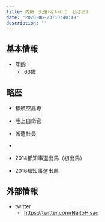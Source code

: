 ```yaml
---
title: 内藤　久遠(ないとう　ひさお)
date: "2020-06-23T10:40:49"
description: ''
---
```


## 基本情報

* 年齢
  * 63歳

## 略歴

* 都航空高専

* 陸上自衛官

* 派遣社員

* 

* 2014都知事選出馬（初出馬）

* 2016都知事選出馬


## 外部情報

* twitter
  * https://twitter.com/NaitoHisao

